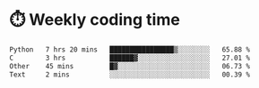 
# :stopwatch: Weekly coding time
<!--START_SECTION:waka-->

```txt
Python   7 hrs 20 mins   ████████████████▒░░░░░░░░   65.88 %
C        3 hrs           ██████▓░░░░░░░░░░░░░░░░░░   27.01 %
Other    45 mins         █▓░░░░░░░░░░░░░░░░░░░░░░░   06.73 %
Text     2 mins          ░░░░░░░░░░░░░░░░░░░░░░░░░   00.39 %
```

<!--END_SECTION:waka-->


<!-- <p> <img src="https://github-readme-stats.vercel.app/api?username=cozgerest&show_icons=true&hide_border=false" />  </p> -->

